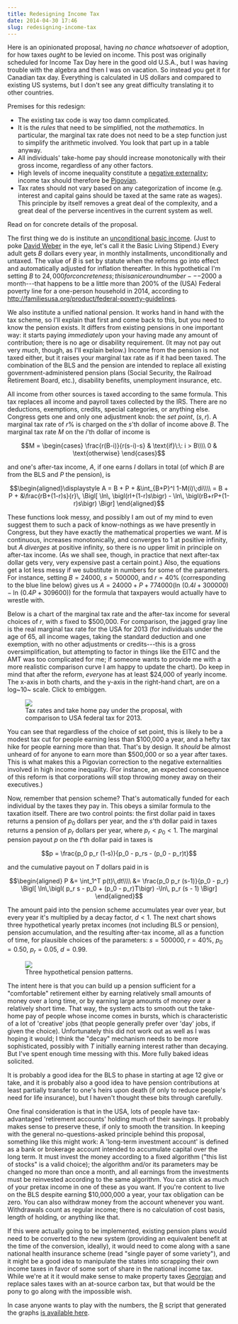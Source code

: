 ```yaml
---
title: Redesigning Income Tax
date: 2014-04-30 17:46
slug: redesigning-income-tax
---
```


Here is an opinionated proposal, having *no chance whatsoever* of
adoption, for how taxes *ought* to be levied on income. This post was
originally scheduled for Income Tax Day here in the good old U.S.A.,
but I was having trouble with the algebra and then I was on
vacation. So instead you get it for Canadian tax day. Everything is
calculated in US dollars and compared to existing US systems, but I
don't see any great difficulty translating it to other countries.

Premises for this redesign:

* The existing tax code is way too damn complicated.
* It is the *rules* that need to be simplified, not the
  *mathematics*. In particular, the marginal tax rate does not need to
  be a step function just to simplify the arithmetic involved. You
  look that part up in a table anyway.
* All individuals' take-home pay should increase monotonically with
  their gross income, regardless of any other factors.
* High levels of income inequality constitute a
  [negative externality](https://en.wikipedia.org/wiki/Externality#Negative);
  income tax should therefore be
  [Pigovian](https://en.wikipedia.org/wiki/Pigovian_tax).
* Tax rates should not vary based on any categorization of income
  (e.g. interest and capital gains should be taxed at the same rate as
  wages). This principle by itself removes a great deal of the
  complexity, and a great deal of the perverse incentives in the
  current system as well.

Read on for concrete details of the proposal.

<!--more-->

The first thing we do is institute an
[unconditional basic income](https://en.wikipedia.org/wiki/Basic_income).
(Just to poke [David Weber](https://en.wikipedia.org/wiki/Honorverse)
in the eye, let's call it the Basic Living Stipend.) Every adult gets
$B$ dollars every year, in monthly installments, unconditionally and
untaxed. The value of $B$ is set by statute when the reforms go into
effect and automatically adjusted for inflation thereafter. In this
hypothetical I'm setting $B$ to $24,000 for concreteness; this is a
nice round number---$2000 a month---that happens to be a little more
than 200% of the (USA) Federal poverty line for a one-person household
in 2014, according to
<http://familiesusa.org/product/federal-poverty-guidelines>.

We also institute a unified national pension. It works hand in hand
with the tax scheme, so I'll explain that first and come back to this,
but you need to know the pension exists. It differs from existing
pensions in one important way: it starts paying *immediately* upon
your having made any amount of contribution; there is no age or
disability requirement. (It may not pay out very *much*, though, as
I'll explain below.) Income from the pension is not taxed either, but
it raises your marginal tax rate as if it had been taxed. The
combination of the BLS and the pension are intended to replace all
existing government-administered pension plans (Social Security, the
Railroad Retirement Board, etc.), disability benefits, unemployment
insurance, etc.

All income from other sources is taxed according to the same formula.
This tax replaces all income and payroll taxes collected by the IRS.
There are no deductions, exemptions, credits, special categories, or
anything else. Congress gets one and only one adjustment knob: the
*set point*, $(s,r)$. A marginal tax rate of $r\%$ is charged
on the $s$'th dollar of income above $B$. The marginal tax
rate $M$ on the $i$'th dollar of income is

$$M = \begin{cases}
      \frac{r(B-i)}{r(s-i)-s} & \text{if}\:\: i > B\\\\
      0 & \text{otherwise}
      \end{cases}$$

and one's after-tax income, $A$, if one earns $I$ dollars in
total (of which $B$ are from the BLS and $P$ the pension), is

$$\begin{aligned}\displaystyle
A = B + P + &\int_{B+P}^I 1-M(i)\;di\\\\
  = B + P + &\frac{rB+(1-r)s}{r}\,
    \Bigl[ \ln\, \bigl(rI+(1-r)s\bigr) - \ln\,
    \bigl(rB+rP+(1-r)s\bigr) \Bigr]
\end{aligned}$$


These functions look messy, and possibly I am out of my mind to even
suggest them to such a pack of know-nothings as we have presently in
Congress, but they have exactly the mathematical properties we want.
$M$ is continuous, increases monotonically, and converges to 1 at
positive infinity, but $A$ *diverges* at positive infinity, so
there is no upper limit in principle on after-tax income. (As we shall
see, though, in practice that next after-tax dollar gets very, very
expensive past a certain point.) Also, the equations get a lot less
messy if we substitute in numbers for some of the parameters. For
instance, setting $B = 24000$, $s = 500000$, and $r =
40\%$ (corresponding to the blue line below) gives us $A = 24000 +
P + 774000 \bigl( \ln\,(0.4I + 300000) - \ln\,(0.4P + 309600)
\bigr)$ for the formula that taxpayers would actually have to
wrestle with.

Below is a chart of the marginal tax rate and the after-tax income for
several choices of $r$, with $s$ fixed to $500,000. For
comparison, the jagged gray line is the real marginal tax rate for the
USA for 2013 (for individuals under the age of 65, all income wages,
taking the standard deduction and one exemption, with no other
adjustments or credits---this is a gross oversimplification, but
attempting to factor in things like the EITC and the AMT was too
complicated for me; if someone wants to provide me with a more
realistic comparison curve I am happy to update the chart). Do keep in
mind that after the reform, *everyone* has at least $24,000 of yearly
income.  The x-axis in both charts, and the y-axis in the right-hand
chart, are on a log~10~ scale. Click to embiggen.

<figure class="aligncenter">
<a href="taxrates.png"><img class="aligncenter" src="taxrates-thumb.png"></a>
<figcaption>Tax rates and take home pay under the proposal,
with comparison to USA federal tax for 2013.</figcaption>
</figure>

You can see that regardless of the choice of set point, this is likely
to be a modest tax cut for people earning less than $100,000 a year,
and a hefty tax hike for people earning more than that. That's by
design. It *should* be almost unheard of for anyone to earn more than
$500,000 or so a year after taxes. This is what makes this a Pigovian
correction to the negative externalities involved in high income
inequality. (For instance, an expected consequence of this reform is
that corporations will stop throwing money away on their executives.)

Now, remember that pension scheme? That's automatically funded for
each individual by the taxes they pay in. This obeys a similar formula
to the taxation itself. There are two control points: the first dollar
paid in taxes returns a pension of $p_0$ dollars per year, and
the $s$'th dollar paid in taxes returns a pension of $p_r$
dollars per year, where $p_r < p_0 <1$. The marginal pension payout
$p$ on the $t$'th dollar paid in taxes is

$$p = \frac{p_0 p_r (1-s)}{p_0 - p_rs - (p_0 - p_r)t}$$

and the cumulative payout on $T$ dollars paid in is

$$\begin{aligned}
P &= \int_1^T p(t)\,dt\\\\
&= \frac{p_0 p_r (s-1)}{p_0 - p_r} \Bigl[
\ln\,\bigl( p_r s - p_0 + (p_0 - p_r)T\bigr)
-\ln\, p_r (s - 1) \Bigr]
\end{aligned}$$

The amount paid into the pension scheme accumulates year over year,
but every year it's multiplied by a decay factor, $d < 1$. The
next chart shows three hypothetical yearly pretax incomes (not
including BLS or pension), pension accumulation, and the resulting
after-tax income, all as a function of time, for plausible choices of
the parameters:
$s = 500000,\: r = 40\%,\: p_0 = 0.50,\: p_r = 0.05,\: d = 0.99$.

<figure class="aligncenter">
<a href="pensions.png"><img class="aligncenter" src="pensions-thumb.png"></a>
<figcaption>Three hypothetical pension patterns.</figcaption>
</figure>

The intent here is that you can build up a pension sufficient for a
"comfortable" retirement either by earning relatively small amounts of
money over a long time, or by earning large amounts of money over a
relatively short time. That way, the system acts to smooth out the
take-home pay of people whose income comes in bursts, which is
characteristic of a lot of 'creative' jobs (that people generally
prefer over 'day' jobs, if given the choice). Unfortunately this did
not work out as well as I was hoping it would; I think the "decay"
mechanism needs to be more sophisticated, possibly with $T$
initially earning interest rather than decaying. But I've spent enough
time messing with this. More fully baked ideas solicited.

It is probably a good idea for the BLS to phase in starting at age 12
give or take, and it is probably also a good idea to have pension
contributions at least partially transfer to one's heirs upon death
(if only to reduce people's need for life insurance), but I haven't
thought these bits through carefully.

One final consideration is that in the USA, lots of people have
tax-advantaged 'retirement accounts' holding much of their savings. It
probably makes sense to preserve these, if only to smooth the
transition. In keeping with the general no-questions-asked principle
behind this proposal, something like this might work: A 'long-term
investment account' is defined as a bank or brokerage account intended
to accumulate capital over the long term. It must invest the money
according to a fixed algorithm ("this list of stocks" is a valid
choice); the algorithm and/or its parameters may be changed no more
than once a month, and all earnings from the investments must be
reinvested according to the same algorithm. You can stick as much of
your pretax income in one of these as you want. If you're content to
live on the BLS despite earning $10,000,000 a year, your tax
obligation can be zero.  You can also withdraw money from the account
whenever you want.  Withdrawals count as regular income; there is no
calculation of cost basis, length of holding, or anything like that.

If this were actually going to be implemented, existing pension plans
would need to be converted to the new system (providing an equivalent
benefit at the time of the conversion, ideally), it would need to come
along with a sane national health insurance scheme (read "single payer
of some variety"), and it might be a good idea to manipulate the
states into scrapping their own income taxes in favor of some sort of
share in the national income tax. While we're at it it would make
sense to make property taxes
[Georgian](https://en.wikipedia.org/wiki/Land_value_tax) and replace
sales taxes with an at-source carbon tax, but that would be the pony
to go along with the impossible wish.

In case anyone wants to play with the numbers, the
[R](http://www.r-project.org/) script that generated the graphs
[is available here](https://research.owlfolio.org/scratchpad/redesigning-income-tax.R).
